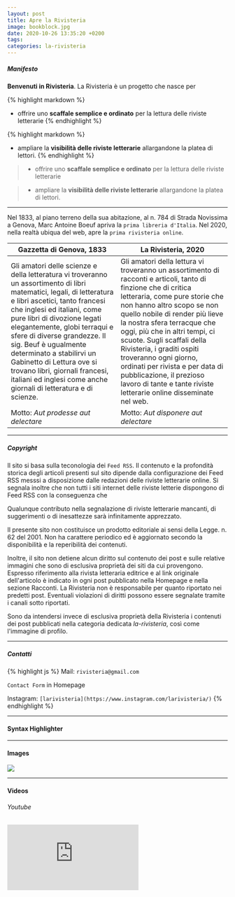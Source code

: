 ```yaml
---
layout: post
title: Apre la Rivisteria
image: bookblock.jpg
date: 2020-10-26 13:35:20 +0200
tags:
categories: la-rivisteria
---
```


##### Manifesto

**Benvenuti in Rivisteria**. La Rivisteria è un progetto che nasce per

{% highlight markdown %}
* offrire uno **scaffale semplice e ordinato** per la lettura delle riviste letterarie
{% endhighlight %}

{% highlight markdown %}
* ampliare la **visibilità delle riviste letterarie** allargandone la platea di lettori.
{% endhighlight %}

> * offrire uno **scaffale semplice e ordinato** per la lettura delle riviste letterarie

> * ampliare la **visibilità delle riviste letterarie** allargandone la platea di lettori.

***



Nel 1833, al piano terreno della sua abitazione, al n. 784 di Strada Novissima a Genova, Marc Antoine Boeuf apriva la `prima libreria d'Italia`. Nel 2020, nella realtà ubiqua del web, apre la `prima rivisteria online`.

Gazzetta di Genova, 1833 | La Rivisteria, 2020
------------ | -------------
Gli amatori delle scienze e della letteratura vi troveranno un assortimento di libri matematici, legali, di letteratura e libri ascetici, tanto francesi che inglesi ed italiani, come pure libri di divozione legati elegantemente, globi terraqui e sfere di diverse grandezze. Il sig. Beuf è ugualmente determinato a stabilirvi un Gabinetto di Lettura ove si trovano libri, giornali francesi, italiani ed inglesi come anche giornali di letteratura e di scienze.| Gli amatori della lettura vi troveranno un assortimento di racconti e articoli, tanto di finzione che di critica letteraria, come pure storie che non hanno altro scopo se non quello nobile di render più lieve la nostra sfera terracque che oggi, più che in altri tempi, ci scuote. Sugli scaffali della Rivisteria, i graditi ospiti troveranno ogni giorno, ordinati per rivista e per data di pubblicazione, il prezioso lavoro di tante e tante riviste letterarie online disseminate nel web.
Motto: *Aut prodesse aut delectare* | Motto: *Aut disponere aut delectare*

***



##### Copyright

Il sito si basa sulla teconologia dei `Feed RSS`. Il contenuto e la profondità storica degli articoli presenti sul sito dipende dalla configurazione dei Feed RSS messsi a disposizione dalle redazioni delle riviste letterarie online. Si segnala inoltre che non tutti i siti internet delle riviste letterie dispongono di Feed RSS con la conseguenza che 

Qualunque contributo nella segnalazione di riviste letterarie mancanti, di suggerimenti o di inesattezze sarà infinitamente apprezzato.

Il presente sito non costituisce un prodotto editoriale ai sensi della Legge. n. 62 del 2001. Non ha carattere periodico ed è aggiornato secondo la disponibilità e la reperibilità dei contenuti.

Inoltre, il sito non detiene alcun diritto sul contenuto dei post e sulle relative immagini che sono di esclusiva proprietà dei siti da cui provengono. Espresso riferimento alla rivista letteraria editrice e al link originale dell'articolo è indicato in ogni post pubblicato nella Homepage e nella sezione Racconti. La Rivisteria non è responsabile per quanto riportato nei predetti post. Eventuali violazioni di diritti possono essere segnalate tramite i canali sotto riportati.

Sono da intendersi invece di esclusiva proprietà della Rivisteria i contenuti dei post pubblicati nella categoria dedicata *la-rivisteria*, così come l'immagine di profilo.

***



##### Contatti

{% highlight js %}
Mail: `rivisteria@gmail.com`

`Contact Form` in Homepage

Instagram: `[larivisteria](https://www.instagram.com/larivisteria/)`
{% endhighlight %}

***



#### Syntax Highlighter



***

#### Images

![]({{site.baseurl}}/images/2.jpg)

***

#### Videos

###### Youtube

<iframe src="https://www.youtube.com/embed/iWowJBRMtpc" frameborder="0" allowfullscreen></iframe>
